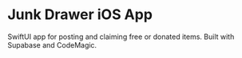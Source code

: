 # Junk Drawer iOS App
SwiftUI app for posting and claiming free or donated items. Built with Supabase and CodeMagic.
